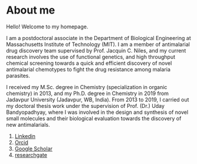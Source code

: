 # About me
Hello! Welcome to my homepage.

I am a postdoctoral associate in the Department of Biological Engineering at Massachusetts Institute of Technology (MIT). I am a member of antimalarial drug discovery team  supervised by Prof. Jacquin C. Niles, and my current research involves the use of functional genetics, and high throughput chemical screening towards a quick and efficient discovery of novel antimalarial chemotypes to fight the drug resistance among malaria parasites.

I received my M.Sc. degree in Chemistry (specialization in organic chemistry) in 2013, and my Ph.D. degree in Chemistry in 2019 from Jadavpur University (Jadavpur, WB, India). From 2013 to 2019, I carried out my doctoral thesis work under the supervision of Prof. (Dr.) Uday Bandyopadhyay, where I was involved in the design and synthesis of novel small molecules and their biological evaluation towards the discovery of new antimalarials.

1. [Linkedin](https://www.linkedin.com/in/shubhra-jyoti-saha-a48451100/)
1. [Orcid](https://orcid.org/my-orcid)
1. [Google Scholar](https://scholar.google.co.in/citations?hl=en&pli=1&user=ZfIVJZQAAAAJ)
1. [researchgate](https://www.researchgate.net/profile/Shubhra_Saha)
